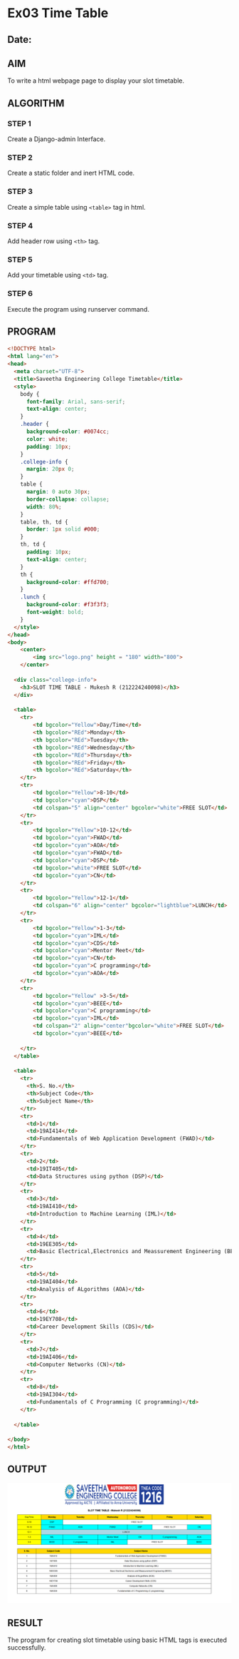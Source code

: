 # Ex03 Time Table
## Date:

## AIM
To write a html webpage page to display your slot timetable.

## ALGORITHM
### STEP 1
Create a Django-admin Interface.

### STEP 2
Create a static folder and inert HTML code.

### STEP 3
Create a simple table using ```<table>``` tag in html.

### STEP 4
Add header row using ```<th>``` tag.

### STEP 5
Add your timetable using ```<td>``` tag.

### STEP 6
Execute the program using runserver command.

## PROGRAM

```html
<!DOCTYPE html>
<html lang="en">
<head>
  <meta charset="UTF-8">
  <title>Saveetha Engineering College Timetable</title>
  <style>
    body {
      font-family: Arial, sans-serif;
      text-align: center;
    }
    .header {
      background-color: #0074cc;
      color: white;
      padding: 10px;
    }
    .college-info {
      margin: 20px 0;
    }
    table {
      margin: 0 auto 30px;
      border-collapse: collapse;
      width: 80%;
    }
    table, th, td {
      border: 1px solid #000;
    }
    th, td {
      padding: 10px;
      text-align: center;
    }
    th {
      background-color: #ffd700;
    }
    .lunch {
      background-color: #f3f3f3;
      font-weight: bold;
    }
  </style>
</head>
<body>
    <center>
        <img src="logo.png" height = "180" width="800">
    </center>

  <div class="college-info">
    <h3>SLOT TIME TABLE - Mukesh R (212224240098)</h3>
  </div>

  <table>
    <tr>
        <td bgcolor="Yellow">Day/Time</td>
        <th bgcolor="REd">Monday</th>
        <th bgcolor="REd">Tuesday</th>
        <th bgcolor="REd">Wednesday</th>
        <th bgcolor="REd">Thursday</th>
        <th bgcolor="REd">Friday</th>
        <th bgcolor="REd">Saturday</th>
    </tr>
    <tr>
        <td bgcolor="Yellow">8-10</td>
        <td bgcolor="cyan">DSP</td>
        <td colspan="5" align="center" bgcolor="white">FREE SLOT</td>
    </tr> 
    <tr>
        <td bgcolor="Yellow">10-12</td>
        <td bgcolor="cyan">FWAD</td>
        <td bgcolor="cyan">AOA</td>
        <td bgcolor="cyan">FWAD</td>
        <td bgcolor="cyan">DSP</td>
        <td bgcolor="white">FREE SLOT</td>
        <td bgcolor="cyan">CN</td>
    </tr>
    <tr>
        <td bgcolor="Yellow">12-1</td>
        <td colspan="6" align="center" bgcolor="lightblue">LUNCH</td>
    </tr>
    <tr>
        <td bgcolor="Yellow">1-3</td>
        <td bgcolor="cyan">IML</td>
        <td bgcolor="cyan">CDS</td>
        <td bgcolor="cyan">Mentor Meet</td>
        <td bgcolor="cyan">CN</td>
        <td bgcolor="cyan">C programming</td>
        <td bgcolor="cyan">AOA</td>
    </tr>
    <tr>
        <td bgcolor="Yellow" >3-5</td>
        <td bgcolor="cyan">BEEE</td>
        <td bgcolor="cyan">C programming</td>
        <td bgcolor="cyan">IML</td>
        <td colspan="2" align="center"bgcolor="white">FREE SLOT</td>
        <td bgcolor="cyan">BEEE</td>
    
    </tr>
  </table>

  <table>
    <tr>
      <th>S. No.</th>
      <th>Subject Code</th>
      <th>Subject Name</th>
    </tr>
    <tr>
      <td>1</td>
      <td>19AI414</td>
      <td>Fundamentals of Web Application Development (FWAD)</td>
    </tr>
    <tr>
      <td>2</td>
      <td>19IT405</td>
      <td>Data Structures using python (DSP)</td>
    </tr>
    <tr>
      <td>3</td>
      <td>19AI410</td>
      <td>Introduction to Machine Learning (IML)</td>
    </tr>
    <tr>
      <td>4</td>
      <td>19EE305</td>
      <td>Basic Electrical,Electronics and Meassurement Engineering (BEEE)</td>
    </tr>
    <tr>
      <td>5</td>
      <td>19AI404</td>
      <td>Analysis of ALgorithms (AOA)</td>
    </tr>
    <tr>
      <td>6</td>
      <td>19EY708</td>
      <td>Career Development Skills (CDS)</td>
    </tr>
    <tr>
      <td>7</td>
      <td>19AI406</td>
      <td>Computer Networks (CN)</td>
    </tr>
    <tr>
      <td>8</td>
      <td>19AI304</td>
      <td>Fundamentals of C Programming (C programming)</td>
    </tr>

  </table>

</body>
</html>
```
## OUTPUT
![alt text](<Screenshot 2025-04-21 121838.png>)


## RESULT
The program for creating slot timetable using basic HTML tags is executed successfully.
